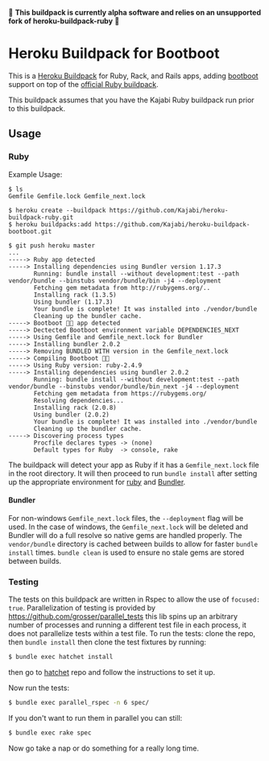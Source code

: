 🚨 **This buildpack is currently alpha software and relies on an unsupported fork of heroku-buildpack-ruby** 🚨

# Heroku Buildpack for Bootboot
This is a [Heroku Buildpack](http://devcenter.heroku.com/articles/buildpacks) for Ruby, Rack, and Rails apps, adding [bootboot](https://github.com/Shopify/bootboot) support on top of the [official Ruby buildpack](https://github.com/heroku/heroku-buildpack-ruby).

This buildpack assumes that you have the Kajabi Ruby buildpack run prior to this buildpack.

## Usage

### Ruby

Example Usage:

    $ ls
    Gemfile Gemfile.lock Gemfile_next.lock

    $ heroku create --buildpack https://github.com/Kajabi/heroku-buildpack-ruby.git
    $ heroku buildpacks:add https://github.com/Kajabi/heroku-buildpack-bootboot.git

    $ git push heroku master
    ...
    -----> Ruby app detected
    -----> Installing dependencies using Bundler version 1.17.3
           Running: bundle install --without development:test --path vendor/bundle --binstubs vendor/bundle/bin -j4 --deployment
           Fetching gem metadata from http://rubygems.org/..
           Installing rack (1.3.5)
           Using bundler (1.17.3)
           Your bundle is complete! It was installed into ./vendor/bundle
           Cleaning up the bundler cache.
    -----> Bootboot 👢👢 app detected
    -----> Dectected Bootboot environment variable DEPENDENCIES_NEXT
    -----> Using Gemfile and Gemfile_next.lock for Bundler
    -----> Installing bundler 2.0.2
    -----> Removing BUNDLED WITH version in the Gemfile_next.lock
    -----> Compiling Bootboot 👢👢
    -----> Using Ruby version: ruby-2.4.9
    -----> Installing dependencies using bundler 2.0.2
           Running: bundle install --without development:test --path vendor/bundle --binstubs vendor/bundle/bin_next -j4 --deployment
           Fetching gem metadata from https://rubygems.org/
           Resolving dependencies...
           Installing rack (2.0.8)
           Using bundler (2.0.2)
           Your bundle is complete! It was installed into ./vendor/bundle
           Cleaning up the bundler cache.
    -----> Discovering process types
           Procfile declares types -> (none)
           Default types for Ruby  -> console, rake

The buildpack will detect your app as Ruby if it has a `Gemfile_next.lock` file in the root directory. It will then proceed to run `bundle install` after setting up the appropriate environment for [ruby](http://ruby-lang.org) and [Bundler](https://bundler.io).

#### Bundler

For non-windows `Gemfile_next.lock` files, the `--deployment` flag will be used. In the case of windows, the `Gemfile_next.lock` will be deleted and Bundler will do a full resolve so native gems are handled properly. The `vendor/bundle` directory is cached between builds to allow for faster `bundle install` times. `bundle clean` is used to ensure no stale gems are stored between builds.

### Testing

The tests on this buildpack are written in Rspec to allow the use of `focused: true`. Parallelization of testing is provided by https://github.com/grosser/parallel_tests this lib spins up an arbitrary number of processes and running a different test file in each process, it does not parallelize tests within a test file. To run the tests: clone the repo, then `bundle install` then clone the test fixtures by running:

```sh
$ bundle exec hatchet install
```

then go to [hatchet](https://github.com/heroku/hatchet) repo and follow the
instructions to set it up.

Now run the tests:

```sh
$ bundle exec parallel_rspec -n 6 spec/
```

If you don't want to run them in parallel you can still:

```sh
$ bundle exec rake spec
```

Now go take a nap or do something for a really long time.
